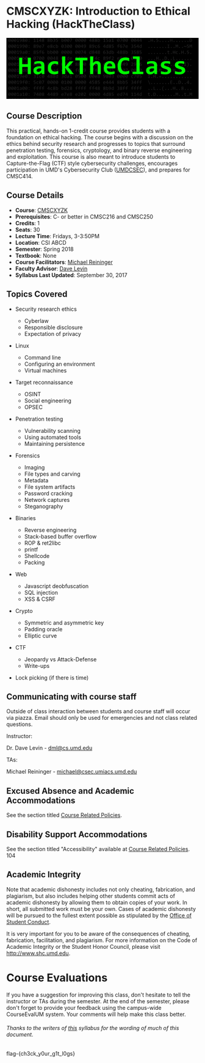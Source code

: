 # CMSCXYZK: Introduction to Ethical Hacking (HackTheClass)
![HackTheClass](HackTheClass.png)

## Course Description
This practical, hands-on 1-credit course provides students with a foundation on
ethical hacking. The course begins with a discussion on the ethics behind security
research and progresses to topics that surround penetration testing, forensics,
cryptology, and binary reverse engineering and exploitation. This course is also
meant to introduce students to Capture-the-Flag (CTF) style cybersecurity challenges, encourages participation in UMD's Cybersecurity Club ([UMDCSEC](https://csec.umd.edu)), and prepares for CMSC414.

## Course Details
- **Course**: [CMSCXYZK](https://testudo.umd.edu)
- **Prerequisites**: C- or better in CMSC216 and CMSC250
- **Credits**: 1
- **Seats**: 30
- **Lecture Time**: Fridays, 3-3:50PM
- **Location**: CSI ABCD
- **Semester**: Spring 2018
- **Textbook**: None
- **Course Facilitators**: [Michael Reininger](https://www.github.com/1umpus)
- **Faculty Advisor**: [Dave Levin](http://www.cs.umd.edu/~dml/)
- **Syllabus Last Updated**: September 30, 2017

## Topics Covered
- Security research ethics
    - Cyberlaw
    - Responsible disclosure
    - Expectation of privacy

- Linux
    - Command line
    - Configuring an environment
    - Virtual machines

- Target reconnaissance
    - OSINT
    - Social engineering
    - OPSEC

- Penetration testing
    - Vulnerability scanning
    - Using automated tools
    - Maintaining persistence

- Forensics
    - Imaging
    - File types and carving
    - Metadata
    - File system artifacts
    - Password cracking
    - Network captures
    - Steganography

- Binaries
    - Reverse engineering
    - Stack-based buffer overflow
    - ROP & ret2libc
    - printf
    - Shellcode
    - Packing

- Web
    - Javascript deobfuscation
    - SQL injection
    - XSS & CSRF

- Crypto
    - Symmetric and asymmetric key
    - Padding oracle
    - Elliptic curve

- CTF
    - Jeopardy vs Attack-Defense
    - Write-ups

- Lock picking (if there is time)

## Communicating with course staff
Outside of class interaction between students and course staff will occur via piazza.
Email should only be used for emergencies and not class related questions.

Instructor:

Dr. Dave Levin - dml@cs.umd.edu

TAs:

Michael Reininger - michael@csec.umiacs.umd.edu

## Excused Absence and Academic Accommodations
See the section titled <a href="http://www.ugst.umd.edu/courserelatedpolicies.html">Course Related Policies</a>.

## Disability Support Accommodations
See the section titled "Accessibility" available at <a href="http://www.ugst.umd.edu/courserelatedpolicies.html">Course Related Policies</a>.
104

## Academic Integrity
Note that academic dishonesty includes not only cheating, fabrication, and plagiarism, but also includes helping other students commit acts of academic dishonesty by allowing them to obtain copies of your work. In short, all submitted work must be your own. Cases of academic dishonesty will be pursued to the fullest extent possible as stipulated by the <a href="http://osc.umd.edu/OSC/Default.aspx">Office of Student Conduct</a>.

It is very important for you to be aware of the consequences of cheating, fabrication, facilitation, and plagiarism. For more information on the Code of Academic Integrity or the Student Honor Council, please visit http://www.shc.umd.edu.


# Course Evaluations
If you have a suggestion for improving this class, don't hesitate to tell the instructor or TAs during the semester. At the end of the semester, please don't forget to provide your feedback using the campus-wide CourseEvalUM system. Your comments will help make this class better.

###### Thanks to the writers of <a href = "https://github.com/UMD-CS-STICs/389Kfall17">this</a> syllabus for the wording of much of this document.

flag-{ch3ck_y0ur_g1t_l0gs}
